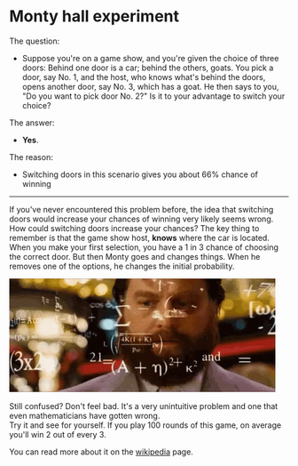 # Monty hall experiment

The question:
- Suppose you're on a game show, and you're given the choice of three doors: Behind one door is a car; behind the others, goats. You pick a door, say No. 1, and the host, who knows what's behind the doors, opens another door, say No. 3, which has a goat. He then says to you, "Do you want to pick door No. 2?" Is it to your advantage to switch your choice?

The answer: 
- **Yes**.

The reason: 
- Switching doors in this scenario gives you about 66% chance of winning

---

If you've never encountered this problem before, the idea that switching doors would increase your chances of winning very likely seems wrong. How could switching doors increase your chances? The key thing to remember is that the game show host, **knows** where the car is located. When you make your first selection, you have a 1 in 3 chance of choosing the correct door. But then Monty goes and changes things. When he removes one of the options, he changes the initial probability.

![](/public/assets/math.gif)


Still confused? Don't feel bad. It's a very unintuitive problem and one that even mathematicians have gotten wrong.  
Try it and see for yourself. If you play 100 rounds of this game, on average you'll win 2 out of every 3.

You can read more about it on the [wikipedia](https://en.wikipedia.org/wiki/Monty_Hall_problem) page.